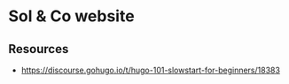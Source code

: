 # Sol & Co website

## Resources 

- https://discourse.gohugo.io/t/hugo-101-slowstart-for-beginners/18383
